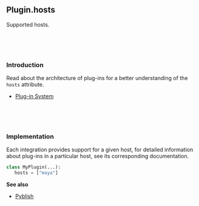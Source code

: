 ## Plugin.hosts

Supported hosts.

<br>
<br>
<br>

### Introduction

Read about the architecture of plug-ins for a better understanding of the `hosts` attribute.

- [Plug-in System](https://github.com/pyblish/pyblish/wiki/Plugin-system)

<br>
<br>
<br>

### Implementation

Each integration provides support for a given host, for detailed information about plug-ins in a particular host, see its corresponding documentation.

```python
class MyPlugin(...):
   hosts = ["maya"]
```

**See also**

- [Pyblish][p]

[p]: https://github.com/pyblish/pyblish/wiki/Modularisation#organisation